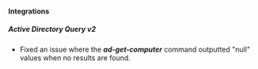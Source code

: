 
#### Integrations
##### Active Directory Query v2
- Fixed an issue where the ***ad-get-computer*** command outputted "null" values when no results are found.
